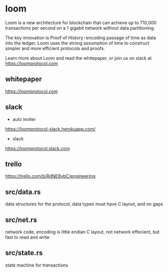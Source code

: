 loom
=====

Loom is a new architecture for blockchain that can achieve up to 710,000 transactions per second on a 1 gigabit network without data partitioning. 

The key innovation is Proof of History - encoding passage of time as data into the ledger. Loom uses the strong assumption of time to construct simpler and more efficient protocols and proofs.

Learn more about Loom and read the whitepaper, or join us on slack at https://loomprotocol.com

whitepaper
-----------
https://loomprotocol.com

slack
------
* auto inviter

https://loomprotocol-slack.herokuapp.com/

* slack

https://loomprotocol.slack.com

trello
------

https://trello.com/b/RdNE8vbC/engineering

src/data.rs
-----------

data structures for the protocol, data types must have C layout, and no gaps

src/net.rs
-----------

network code, encoding is little endian C layout, not network effecient, but fast to read and write

src/state.rs
-----------

state machine for transactions

